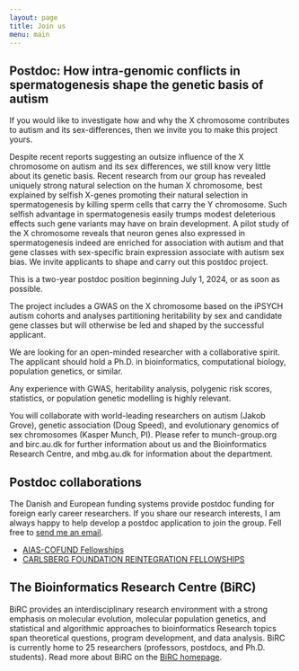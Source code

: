 ```yaml
---
layout: page
title: Join us
menu: main
---
```

<!-- 
## Open positions

I am looking for a talented graduate student to do a PhD in my research group on the population genomics of intra-genomic conflict in primates. Specifically, how sex-chromosome meiotic drive generates reproductive barriers through infertility of male hybrids. The application deadline is May 1. and the student would begin Aug. 1. The student would join several others at BiRC working with similar questions, and the salary is quite generous. [Send me an email](mailto:kaspermunch@birc.au.dk) to hear mor if you are interested.
-->

## Postdoc: How intra-genomic conflicts in spermatogenesis shape the genetic basis of autism

If you would like to investigate how and why the X chromosome contributes to autism and its sex-differences, then we invite you to make this project yours.

Despite recent reports suggesting an outsize influence of the X chromosome on autism and its sex differences, we still know very little about its genetic basis. Recent research from our group has revealed uniquely strong natural selection on the human X chromosome, best explained by selfish X-genes promoting their natural selection in spermatogenesis by killing sperm cells that carry the Y chromosome. Such selfish advantage in spermatogenesis easily trumps modest deleterious effects such gene variants may have on brain development. A pilot study of the X chromosome reveals that neuron genes also expressed in spermatogenesis indeed are enriched for association with autism and that gene classes with sex-specific brain expression associate with autism sex bias. We invite applicants to shape and carry out this postdoc project.

This is a two-year postdoc position beginning July 1, 2024, or as soon as possible.

The project includes a GWAS on the X chromosome based on the iPSYCH autism cohorts and analyses partitioning heritability by sex and candidate gene classes but will otherwise be led and shaped by the successful applicant.

We are looking for an open-minded researcher with a collaborative spirit. 
The applicant should hold a Ph.D. in bioinformatics, computational biology, population genetics, or similar. 

Any experience with GWAS, heritability analysis, polygenic risk scores, statistics, or population genetic modelling is highly relevant.

You will collaborate with world-leading researchers on autism (Jakob Grove), genetic association (Doug Speed), and evolutionary genomics of sex chromosomes (Kasper Munch, PI). Please refer to munch-group.org and birc.au.dk for further information about us and the Bioinformatics Research Centre,  and mbg.au.dk for information about the department.

## Postdoc collaborations

The Danish and European funding systems provide postdoc funding for foreign early career researchers. If you share our research interests, I am always happy to help develop a postdoc application to join the group. Fell free to [send me an email](mailto:kaspermunch@birc.au.dk).


- [AIAS-COFUND Fellowships](https://aias.au.dk/opportunities-at-aias/aiasfellowships/aias-cofund-fellowships)
- [CARLSBERG FOUNDATION REINTEGRATION FELLOWSHIPS](https://www.carlsbergfondet.dk/en/Applicant/Apply/Call-and-Guidelines/Reintegration-Fellowships)


## The Bioinformatics Research Centre (BiRC)

BiRC provides an interdisciplinary research environment with a strong emphasis on molecular evolution, molecular population genetics, and statistical and algorithmic approaches to bioinformatics Research topics span theoretical questions, program development, and data analysis. BiRC is currently home to 25 researchers (professors, postdocs, and Ph.D. students). Read more about BiRC on the [BiRC homepage](https://birc.au.dk).


